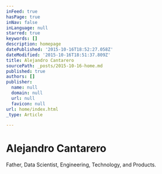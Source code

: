 ```yaml
---
inFeed: true
hasPage: true
inNav: false
inLanguage: null
starred: true
keywords: []
description: homepage
datePublished: '2015-10-16T18:52:27.058Z'
dateModified: '2015-10-16T18:51:37.809Z'
title: Alejandro Cantarero
sourcePath: _posts/2015-10-16-home.md
published: true
authors: []
publisher:
  name: null
  domain: null
  url: null
  favicon: null
url: home/index.html
_type: Article

---
```

# Alejandro Cantarero

Father, Data Scientist, Engineering, Technology, and Products.